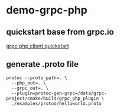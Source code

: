 # demo-grpc-php

## quickstart base from grpc.io
[grpc php client quickstart](https://grpc.io/docs/languages/php/quickstart/)


## generate .proto file

```shell
protoc --proto_path=. \
  --php_out=. \
  --grpc_out=. \
  --plugin=protoc-gen-grpc=/data/grpc-project/cmake/build/grpc_php_plugin \
  ./examples/protos/helloworld.proto
  
```